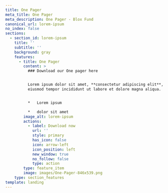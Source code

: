 ```yaml
---
title: One Pager
meta_title: One Pager
meta_description: One Pager - Blox Fund
canonical_url: lorem-ipsum
no_index: false
sections:
  - section_id: lorem-ipsum
    title: ''
    subtitle: ''
    background: gray
    features:
      - title: One Pager
        content: >
          ### Download our One pager here


          Lorem ipsum dolor sit amet, **consectetur adipiscing elit**, sed do
          eiusmod tempor incididunt ut labore et dolore magna aliqua.


          *   Lorem ipsum

          *   dolor sit amet
        image_alt: lorem-ipsum
        actions:
          - label: Download now
            url: ''
            style: primary
            has_icon: false
            icon: arrow-left
            icon_position: left
            new_window: true
            no_follow: false
            type: action
        type: feature_item
        image: images/One-Pager-846x539.png
    type: section_features
template: landing
---
```

